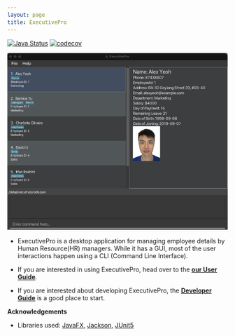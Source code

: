 ```yaml
---
layout: page
title: ExecutivePro
---
```


[![Java Status](https://github.com/AY2223S2-CS2103T-W09-4/tp/actions/workflows/gradle.yml/badge.svg)](https://github.com/AY2223S2-CS2103T-W09-4/tp/actions/workflows/gradle.yml)
[![codecov](https://codecov.io/gh/AY2223S2-CS2103T-W09-4/tp/branch/master/graph/badge.svg?token=U0HOMMQY33)](https://codecov.io/gh/AY2223S2-CS2103T-W09-4/tp)

![Ui](images/UserGuide/Ui.png)

* ExecutivePro is a desktop application for managing employee details by Human Resource(HR) managers. While it has a GUI, most of the user interactions happen using a CLI (Command Line Interface).

* If you are interested in using ExecutivePro, head over to the [**our User Guide**](UserGuide.md).
* If you are interested about developing ExecutivePro, the [**Developer Guide**](DeveloperGuide.md) is a good place to start.


**Acknowledgements**

* Libraries used: [JavaFX](https://openjfx.io/), [Jackson](https://github.com/FasterXML/jackson), [JUnit5](https://github.com/junit-team/junit5)
